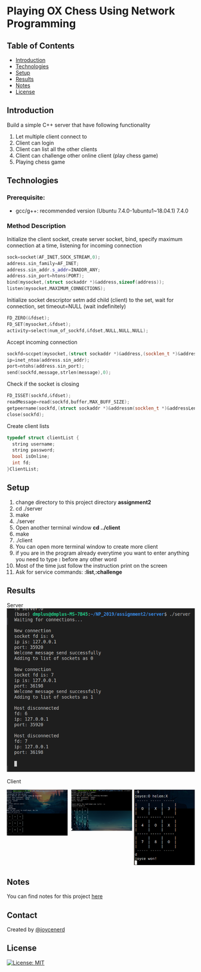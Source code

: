 Playing OX Chess Using Network Programming
==

## Table of Contents

- [Introduction](#introduction)
- [Technologies](#technologies)
- [Setup](#setup)
- [Results](#results)
- [Notes](#notes)
- [License](#license)

## Introduction

Build a simple C++ server that have following functionality
1. Let multiple client connect to
2. Client can login
3. Client can list all the other clients
4. Client can challenge other online client (play chess game)
5. Playing chess game

## Technologies

### Prerequisite:
* gcc/g++: recommended version (Ubuntu 7.4.0-1ubuntu1~18.04.1) 7.4.0

### Method Description

Initialize the client socket, create server socket, bind, specify maximum connection at a time, listening for incoming connection

```cpp
sock=socket(AF_INET,SOCK_STREAM,0);
address.sin_family=AF_INET;
address.sin_addr.s_addr=INADDR_ANY;
address.sin_port=htons(PORT);
bind(mysocket,(struct sockaddr *)&address,sizeof(address));
listen(mysocket,MAXIMUM_CONNECTIONS);
```

Initialize socket descriptor setm add child (client) to the set, wait for connection, set timeout=NULL (wait indefinitely)

```cpp
FD_ZERO(&fdset);
FD_SET(mysocket,&fdset);
activity=select(num_of_sockfd,&fdset,NULL,NULL,NULL);
```

Accept incoming connection

```cpp
sockfd=sccpet(mysocket,(struct sockaddr *)&address,(socklen_t *)&addressLength);
ip=inet_ntoa(address.sin_addr);
port=ntohs(address.sin_port);
send(sockfd,message,strlen(message),0);
```

Check if the socket is closing

```cpp
FD_ISSET(sockfd,&fdset);
readMessage=read(sockfd,buffer,MAX_BUFF_SIZE);
getpeername(sockfd,(struct sockaddr *)&addressm(socklen_t *)&addressLength);
close(sockfd);
```

Create client lists

```cpp
typedef struct clientList {
  string username;
  string password;
  bool isOnline;
  int fd;
}ClientList;
```

## Setup

1. change directory to this project directory **assignment2**
2. cd ./server
3. make
4. ./server
5. Open another terminal window **cd ../client**
6. make
7. ./client
8. You can open more terminal window to create more client
9. if you are in the program already everytime you want to enter anything you need to type **:** before any other word
10. Most of the time just follow the instruction print on the screen
11. Ask for service commands: **:list**,**:challenge**

## Results

Server
![server](./image/server.png)

Client

<div style="display:flex">
     <div style="flex:1;padding-right:5px;">
          <img src="./image/client1.png">
     </div>
     <div style="flex:1;padding-left:5px;">
          <img src="./image/client2.png">
     </div>
     <div style="flex:1;padding-left:5px;">
          <img src="./image/client3.png">
     </div>
</div>

## Notes

You can find notes for this project [here](./notes.md)

## Contact

Created by [@joycenerd](mailto:joycenerd@csie.io)

## License

[![License: MIT](https://img.shields.io/badge/License-MIT-yellow.svg)](https://opensource.org/licenses/MIT)

